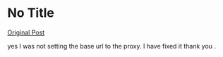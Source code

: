 # No Title

[Original Post](https://discourse.onlinedegree.iitm.ac.in/t/164277/12)

<p>yes I was not setting the base url to the proxy. I have fixed it thank you .</p>
